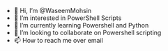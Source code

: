 - 👋 Hi, I’m @WaseemMohsin
- 👀 I’m interested in PowerShell Scripts
- 🌱 I’m currently learning Powershell and Python
- 💞️ I’m looking to collaborate on Powershell scripting
- 📫 How to reach me over email

<!---
WaseemMohsin/WaseemMohsin is a ✨ special ✨ repository because its `README.md` (this file) appears on your GitHub profile.
You can click the Preview link to take a look at your changes.
--->
